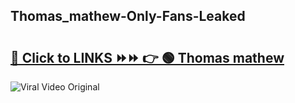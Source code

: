 
 ## Thomas_mathew-Only-Fans-Leaked

# <h2><a href="https://clipsfans.com/Thomas_mathew&ref=git">🔗 Click to LINKS ⏩⏩ 👉 🟢 Thomas mathew </a></h2>

<a href="https://clipsfans.com/Thomas_mathew&ref=git" rel="nofollow" data-target="animated-image.originalLink"><img src="https://i.ibb.co.com/xMMVF88/686577567.gif" alt="Viral Video Original" style="max-width: 100%; display: inline-block;" data-target="animated-image.originalImage"></a>
